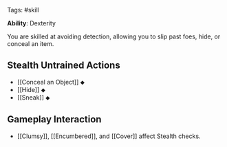 Tags: #skill

**Ability**: Dexterity

You are skilled at avoiding detection, allowing you to slip past foes, hide, or conceal an item.

## Stealth Untrained Actions

- [[Conceal an Object]] ⬥
- [[Hide]] ⬥
- [[Sneak]] ⬥

## Gameplay Interaction

- [[Clumsy]], [[Encumbered]], and [[Cover]] affect Stealth checks.